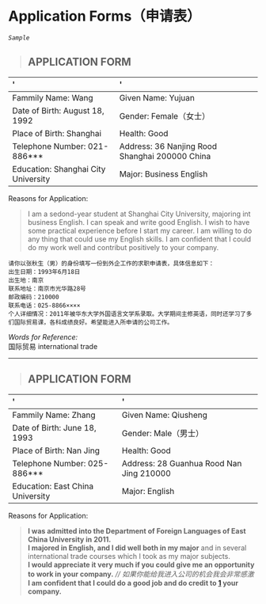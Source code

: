 # Application Forms（申请表）
_`Sample`_
> ## APPLICATION FORM
' | '
:- | :-
Fammily Name: Wang                  | Given Name: Yujuan
Date of Birth: August 18, 1992      | Gender: Female（女士）
Place of Birth: Shanghai            | Health: Good
Telephone Number: 021-886***        | Address: 36 Nanjing Rood Shanghai 200000 China
Education: Shanghai City University | Major: Business English
Reasons for Application:   
> I am a sedond-year student at Shanghai City University, majoring int business English. I can speak and write good English. I wish to have some practical experience before I start my career. I am willing to do any thing that could use my English skills. I am confident that I could do my work well and contribut positively to your company.

    请你以张秋生（男）的身份填写一份到外企工作的求职申请表，具体信息如下：
    出生日期：1993年6月18日
    出生地：南京
    联系地址：南京市光华路28号
    邮政编码：210000
    联系电话：025-8866××××
    个人详细情况：2011年被华东大学外国语言文学系录取。大学期间主修英语，同时还学习了多们国际贸易课，各科成绩良好。希望能进入所申请的公司工作。
_Words for Reference:_  
国际贸易 international trade  

---
> ## APPLICATION FORM
' | '
:- | :-
Fammily Name: Zhang              | Given Name: Qiusheng
Date of Birth: June 18, 1993     | Gender: Male（男士）
Place of Birth: Nan Jing         | Health: Good
Telephone Number: 025-886***     | Address: 28 Guanhua Rood Nan Jing 210000
Education: East China University | Major: English
Reasons for Application:   
> **I was admitted into the Department of Foreign Languages of East China University in 2011.  
> I majored in English, and I did well both in my major** and in several international trade courses which I took as my major subjects.  
> **I would appreciate it very much if you could give me an opportunity to work in your company.** _// 如果你能给我进入公司的机会我会非常感激_  
**I am confident that I could do a good job and do credit to [1] your company.**  

[1]:为...争光;为...带来光荣